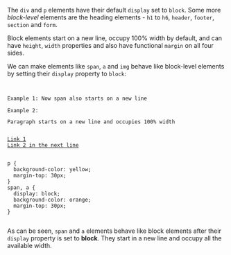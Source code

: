 The `div` and `p` elements have their default `display` set to `block`. Some more *block-level* elements are the heading elements - `h1` to `h6`, `header`, `footer`, `section` and `form`.

Block elements start on a new line, occupy 100% width by default, and can have `height`, `width` properties and also have functional `margin` on all four sides.

We can make elements like `span`, `a` and `img` behave like block-level elements by setting their `display` property to `block`:

<codeblock language="css" type="lesson">
<code>
<panel language="html">
Example 1: <span>Now span also starts on a new line</span><br>
Example 2: <p>Paragraph starts on a new line and occupies 100% width</p>
<a href="#">Link 1</a>
<a href="#">Link 2 in the next line</a>
</panel>
<panel language="css">
p {
  background-color: yellow;
  margin-top: 30px;
}
span, a {
  display: block;
  background-color: orange;
  margin-top: 30px;
}
</panel>
</code>
</codeblock>

As can be seen, `span` and `a` elements
behave like block elements after their `display`
property is set to **block**. They start in a new line
and occupy all the available width.